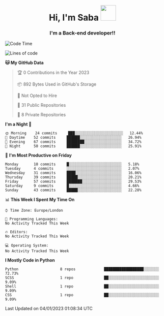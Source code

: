 <h1 align="center">Hi, I'm Saba <img src="https://media.giphy.com/media/EdB2g3VFDoKs57oe1w/giphy.gif" width="50"></h1>
<h3 align="center">I'm a Back-end developer!!</h3>

<!--START_SECTION:waka-->
![Code Time](http://img.shields.io/badge/Code%20Time-471%20hrs%206%20mins-blue)

![Lines of code](https://img.shields.io/badge/From%20Hello%20World%20I%27ve%20Written-9%20Thousand%20lines%20of%20code-blue)

**🐱 My GitHub Data** 

> 🏆 0 Contributions in the Year 2023
 > 
> 📦 892 Bytes Used in GitHub's Storage 
 > 
> 🚫 Not Opted to Hire
 > 
> 📜 31 Public Repositories 
 > 
> 🔑 8 Private Repositories  
 > 
**I'm a Night 🦉** 

```text
🌞 Morning    24 commits     ███░░░░░░░░░░░░░░░░░░░░░░   12.44% 
🌆 Daytime    52 commits     ██████░░░░░░░░░░░░░░░░░░░   26.94% 
🌃 Evening    67 commits     ████████░░░░░░░░░░░░░░░░░   34.72% 
🌙 Night      50 commits     ██████░░░░░░░░░░░░░░░░░░░   25.91%

```
📅 **I'm Most Productive on Friday** 

```text
Monday       10 commits     █░░░░░░░░░░░░░░░░░░░░░░░░   5.18% 
Tuesday      4 commits      ░░░░░░░░░░░░░░░░░░░░░░░░░   2.07% 
Wednesday    31 commits     ████░░░░░░░░░░░░░░░░░░░░░   16.06% 
Thursday     39 commits     █████░░░░░░░░░░░░░░░░░░░░   20.21% 
Friday       57 commits     ███████░░░░░░░░░░░░░░░░░░   29.53% 
Saturday     9 commits      █░░░░░░░░░░░░░░░░░░░░░░░░   4.66% 
Sunday       43 commits     █████░░░░░░░░░░░░░░░░░░░░   22.28%

```


📊 **This Week I Spent My Time On** 

```text
⌚︎ Time Zone: Europe/London

💬 Programming Languages: 
No Activity Tracked This Week

🔥 Editors: 
No Activity Tracked This Week

💻 Operating System: 
No Activity Tracked This Week

```

**I Mostly Code in Python** 

```text
Python                   8 repos             ██████████████████░░░░░░░   72.73% 
SCSS                     1 repo              ██░░░░░░░░░░░░░░░░░░░░░░░   9.09% 
Shell                    1 repo              ██░░░░░░░░░░░░░░░░░░░░░░░   9.09% 
CSS                      1 repo              ██░░░░░░░░░░░░░░░░░░░░░░░   9.09%

```



 Last Updated on 04/01/2023 01:08:34 UTC
<!--END_SECTION:waka-->
